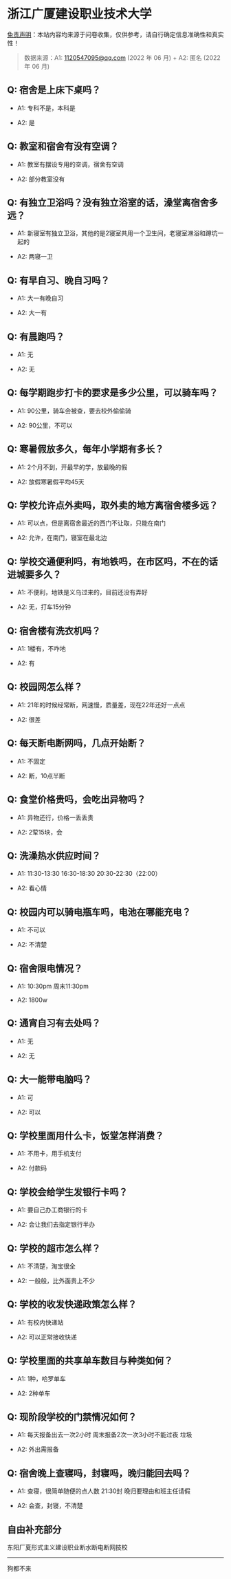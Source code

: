 # 浙江广厦建设职业技术大学

[免责声明](https://colleges.chat/#_3)：本站内容均来源于问卷收集，仅供参考，请自行确定信息准确性和真实性！

> 数据来源：A1: 1120547095@qq.com (2022 年 06 月) + A2: 匿名 (2022 年 06 月)

## Q: 宿舍是上床下桌吗？

- A1: 专科不是，本科是

- A2: 是

## Q: 教室和宿舍有没有空调？

- A1: 教室有摆设专用的空调，宿舍有空调

- A2: 部分教室没有

## Q: 有独立卫浴吗？没有独立浴室的话，澡堂离宿舍多远？

- A1: 新寝室有独立卫浴，其他的是2寝室共用一个卫生间，老寝室淋浴和蹲坑一起的

- A2: 两寝一卫

## Q: 有早自习、晚自习吗？

- A1: 大一有晚自习

- A2: 大一有

## Q: 有晨跑吗？

- A1: 无

- A2: 无

## Q: 每学期跑步打卡的要求是多少公里，可以骑车吗？

- A1: 90公里，骑车会被查，要去校外偷偷骑

- A2: 90公里，不可以

## Q: 寒暑假放多久，每年小学期有多长？

- A1: 2个月不到，开最早的学，放最晚的假

- A2: 放假寒暑假平均45天

## Q: 学校允许点外卖吗，取外卖的地方离宿舍楼多远？

- A1: 可以点，但是离宿舍最近的西门不让取，只能在南门

- A2: 允许，在南门，寝室在最北边

## Q: 学校交通便利吗，有地铁吗，在市区吗，不在的话进城要多久？

- A1: 不便利，地铁是义乌过来的，目前还没有弄好

- A2: 无，打车15分钟

## Q: 宿舍楼有洗衣机吗？

- A1: 1楼有，不咋地

- A2: 有

## Q: 校园网怎么样？

- A1: 21年的时候经常断，网速慢，质量差，现在22年还好一点点

- A2: 很差

## Q: 每天断电断网吗，几点开始断？

- A1: 不固定

- A2: 断，10点半断

## Q: 食堂价格贵吗，会吃出异物吗？

- A1: 异物还行，价格一丢丢贵

- A2: 2荤15块，会

## Q: 洗澡热水供应时间？

- A1: 11:30-13:30
16:30-18:30
20:30-22:30（22:00）

- A2: 看心情

## Q: 校园内可以骑电瓶车吗，电池在哪能充电？

- A1: 不可以

- A2: 不清楚

## Q: 宿舍限电情况？

- A1: 10:30pm
周末11:30pm

- A2: 1800w

## Q: 通宵自习有去处吗？

- A1: 无

- A2: 无

## Q: 大一能带电脑吗？

- A1: 可

- A2: 可以

## Q: 学校里面用什么卡，饭堂怎样消费？

- A1: 不用卡，用手机支付

- A2: 付款码

## Q: 学校会给学生发银行卡吗？

- A1: 要自己办工商银行的卡

- A2: 会让我们去指定银行半办

## Q: 学校的超市怎么样？

- A1: 不清楚，淘宝很全

- A2: 一般般，比外面贵上不少

## Q: 学校的收发快递政策怎么样？

- A1: 有校内快递站

- A2: 可以正常接收快递

## Q: 学校里面的共享单车数目与种类如何？

- A1: 1种，哈罗单车

- A2: 2种单车

## Q: 现阶段学校的门禁情况如何？

- A1: 每天报备出去一次2小时
周末报备2次一次3小时不能过夜
垃圾

- A2: 外出需报备

## Q: 宿舍晚上查寝吗，封寝吗，晚归能回去吗？

- A1: 查寝，很简单随便的点人数
21:30封
晚归要理由和班主任请假

- A2: 会查，封寝，不清楚

## 自由补充部分

东阳厂夏形式主义建设职业断水断电断网技校

***

狗都不来
